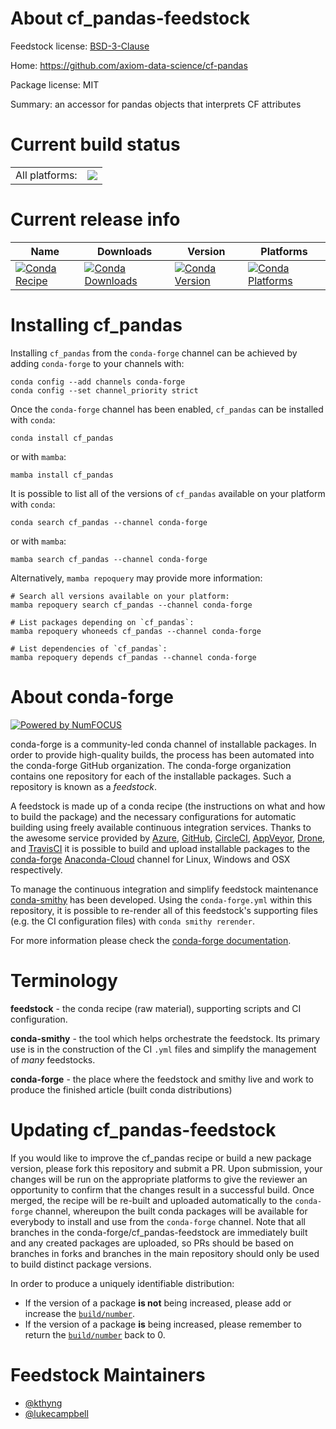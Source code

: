 About cf_pandas-feedstock
=========================

Feedstock license: [BSD-3-Clause](https://github.com/conda-forge/cf_pandas-feedstock/blob/main/LICENSE.txt)

Home: https://github.com/axiom-data-science/cf-pandas

Package license: MIT

Summary: an accessor for pandas objects that interprets CF attributes

Current build status
====================


<table><tr><td>All platforms:</td>
    <td>
      <a href="https://dev.azure.com/conda-forge/feedstock-builds/_build/latest?definitionId=17757&branchName=main">
        <img src="https://dev.azure.com/conda-forge/feedstock-builds/_apis/build/status/cf_pandas-feedstock?branchName=main">
      </a>
    </td>
  </tr>
</table>

Current release info
====================

| Name | Downloads | Version | Platforms |
| --- | --- | --- | --- |
| [![Conda Recipe](https://img.shields.io/badge/recipe-cf_pandas-green.svg)](https://anaconda.org/conda-forge/cf_pandas) | [![Conda Downloads](https://img.shields.io/conda/dn/conda-forge/cf_pandas.svg)](https://anaconda.org/conda-forge/cf_pandas) | [![Conda Version](https://img.shields.io/conda/vn/conda-forge/cf_pandas.svg)](https://anaconda.org/conda-forge/cf_pandas) | [![Conda Platforms](https://img.shields.io/conda/pn/conda-forge/cf_pandas.svg)](https://anaconda.org/conda-forge/cf_pandas) |

Installing cf_pandas
====================

Installing `cf_pandas` from the `conda-forge` channel can be achieved by adding `conda-forge` to your channels with:

```
conda config --add channels conda-forge
conda config --set channel_priority strict
```

Once the `conda-forge` channel has been enabled, `cf_pandas` can be installed with `conda`:

```
conda install cf_pandas
```

or with `mamba`:

```
mamba install cf_pandas
```

It is possible to list all of the versions of `cf_pandas` available on your platform with `conda`:

```
conda search cf_pandas --channel conda-forge
```

or with `mamba`:

```
mamba search cf_pandas --channel conda-forge
```

Alternatively, `mamba repoquery` may provide more information:

```
# Search all versions available on your platform:
mamba repoquery search cf_pandas --channel conda-forge

# List packages depending on `cf_pandas`:
mamba repoquery whoneeds cf_pandas --channel conda-forge

# List dependencies of `cf_pandas`:
mamba repoquery depends cf_pandas --channel conda-forge
```


About conda-forge
=================

[![Powered by
NumFOCUS](https://img.shields.io/badge/powered%20by-NumFOCUS-orange.svg?style=flat&colorA=E1523D&colorB=007D8A)](https://numfocus.org)

conda-forge is a community-led conda channel of installable packages.
In order to provide high-quality builds, the process has been automated into the
conda-forge GitHub organization. The conda-forge organization contains one repository
for each of the installable packages. Such a repository is known as a *feedstock*.

A feedstock is made up of a conda recipe (the instructions on what and how to build
the package) and the necessary configurations for automatic building using freely
available continuous integration services. Thanks to the awesome service provided by
[Azure](https://azure.microsoft.com/en-us/services/devops/), [GitHub](https://github.com/),
[CircleCI](https://circleci.com/), [AppVeyor](https://www.appveyor.com/),
[Drone](https://cloud.drone.io/welcome), and [TravisCI](https://travis-ci.com/)
it is possible to build and upload installable packages to the
[conda-forge](https://anaconda.org/conda-forge) [Anaconda-Cloud](https://anaconda.org/)
channel for Linux, Windows and OSX respectively.

To manage the continuous integration and simplify feedstock maintenance
[conda-smithy](https://github.com/conda-forge/conda-smithy) has been developed.
Using the ``conda-forge.yml`` within this repository, it is possible to re-render all of
this feedstock's supporting files (e.g. the CI configuration files) with ``conda smithy rerender``.

For more information please check the [conda-forge documentation](https://conda-forge.org/docs/).

Terminology
===========

**feedstock** - the conda recipe (raw material), supporting scripts and CI configuration.

**conda-smithy** - the tool which helps orchestrate the feedstock.
                   Its primary use is in the construction of the CI ``.yml`` files
                   and simplify the management of *many* feedstocks.

**conda-forge** - the place where the feedstock and smithy live and work to
                  produce the finished article (built conda distributions)


Updating cf_pandas-feedstock
============================

If you would like to improve the cf_pandas recipe or build a new
package version, please fork this repository and submit a PR. Upon submission,
your changes will be run on the appropriate platforms to give the reviewer an
opportunity to confirm that the changes result in a successful build. Once
merged, the recipe will be re-built and uploaded automatically to the
`conda-forge` channel, whereupon the built conda packages will be available for
everybody to install and use from the `conda-forge` channel.
Note that all branches in the conda-forge/cf_pandas-feedstock are
immediately built and any created packages are uploaded, so PRs should be based
on branches in forks and branches in the main repository should only be used to
build distinct package versions.

In order to produce a uniquely identifiable distribution:
 * If the version of a package **is not** being increased, please add or increase
   the [``build/number``](https://docs.conda.io/projects/conda-build/en/latest/resources/define-metadata.html#build-number-and-string).
 * If the version of a package **is** being increased, please remember to return
   the [``build/number``](https://docs.conda.io/projects/conda-build/en/latest/resources/define-metadata.html#build-number-and-string)
   back to 0.

Feedstock Maintainers
=====================

* [@kthyng](https://github.com/kthyng/)
* [@lukecampbell](https://github.com/lukecampbell/)

